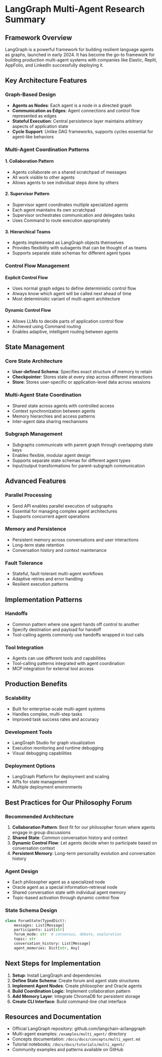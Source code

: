 # LangGraph Multi-Agent Research Summary

## Framework Overview

LangGraph is a powerful framework for building resilient language agents as graphs, launched in early 2024. It has become the go-to framework for building production multi-agent systems with companies like Elastic, Replit, AppFolio, and LinkedIn successfully deploying it.

## Key Architecture Features

### Graph-Based Design
- **Agents as Nodes**: Each agent is a node in a directed graph
- **Communication as Edges**: Agent connections and control flow represented as edges
- **Stateful Execution**: Central persistence layer maintains arbitrary aspects of application state
- **Cycle Support**: Unlike DAG frameworks, supports cycles essential for agent-like behaviors

### Multi-Agent Coordination Patterns

#### 1. Collaboration Pattern
- Agents collaborate on a shared scratchpad of messages
- All work visible to other agents
- Allows agents to see individual steps done by others

#### 2. Supervisor Pattern
- Supervisor agent coordinates multiple specialized agents
- Each agent maintains its own scratchpad
- Supervisor orchestrates communication and delegates tasks
- Uses Command to route execution appropriately

#### 3. Hierarchical Teams
- Agents implemented as LangGraph objects themselves
- Provides flexibility with subagents that can be thought of as teams
- Supports separate state schemas for different agent types

### Control Flow Management

#### Explicit Control Flow
- Uses normal graph edges to define deterministic control flow
- Always know which agent will be called next ahead of time
- Most deterministic variant of multi-agent architecture

#### Dynamic Control Flow
- Allows LLMs to decide parts of application control flow
- Achieved using Command routing
- Enables adaptive, intelligent routing between agents

## State Management

### Core State Architecture
- **User-defined Schema**: Specifies exact structure of memory to retain
- **Checkpointer**: Stores state at every step across different interactions
- **Store**: Stores user-specific or application-level data across sessions

### Multi-Agent State Coordination
- Shared state across agents with controlled access
- Context synchronization between agents
- Memory hierarchies and access patterns
- Inter-agent data sharing mechanisms

### Subgraph Management
- Subgraphs communicate with parent graph through overlapping state keys
- Enables flexible, modular agent design
- Supports separate state schemas for different agent types
- Input/output transformations for parent-subgraph communication

## Advanced Features

### Parallel Processing
- Send API enables parallel execution of subgraphs
- Essential for managing complex agent architectures
- Supports concurrent agent operations

### Memory and Persistence
- Persistent memory across conversations and user interactions
- Long-term state retention
- Conversation history and context maintenance

### Fault Tolerance
- Stateful, fault-tolerant multi-agent workflows
- Adaptive retries and error handling
- Resilient execution patterns

## Implementation Patterns

### Handoffs
- Common pattern where one agent hands off control to another
- Specify destination and payload for handoff
- Tool-calling agents commonly use handoffs wrapped in tool calls

### Tool Integration
- Agents can use different tools and capabilities
- Tool-calling patterns integrated with agent coordination
- MCP integration for external tool access

## Production Benefits

### Scalability
- Built for enterprise-scale multi-agent systems
- Handles complex, multi-step tasks
- Improved task success rates and accuracy

### Development Tools
- LangGraph Studio for graph visualization
- Execution monitoring and runtime debugging
- Visual debugging capabilities

### Deployment Options
- LangGraph Platform for deployment and scaling
- APIs for state management
- Multiple deployment environments

## Best Practices for Our Philosophy Forum

### Recommended Architecture
1. **Collaboration Pattern**: Best fit for our philosopher forum where agents engage in group discussions
2. **Shared State**: Common conversation history and context
3. **Dynamic Control Flow**: Let agents decide when to participate based on conversation context
4. **Persistent Memory**: Long-term personality evolution and conversation history

### Agent Design
- Each philosopher agent as a specialized node
- Oracle agent as a special information-retrieval node
- Shared conversation state with individual agent memory
- Topic-based activation through dynamic control flow

### State Schema Design
```python
class ForumState(TypedDict):
    messages: List[Message]
    participants: List[str]
    forum_mode: str  # consensus, debate, exploration
    topic: str
    conversation_history: List[Message]
    agent_memories: Dict[str, Any]
```

## Next Steps for Implementation

1. **Setup**: Install LangGraph and dependencies
2. **Define State Schema**: Create forum and agent state structures
3. **Implement Agent Nodes**: Create philosopher and Oracle agents
4. **Build Coordination Logic**: Implement collaboration pattern
5. **Add Memory Layer**: Integrate ChromaDB for persistent storage
6. **Create CLI Interface**: Build command-line chat interface

## Resources and Documentation

- Official LangGraph repository: github.com/langchain-ai/langgraph
- Multi-agent examples: `/examples/multi_agent/` directory
- Concepts documentation: `/docs/docs/concepts/multi_agent.md`
- Tutorial notebooks: `/docs/docs/tutorials/multi_agent/`
- Community examples and patterns available on GitHub